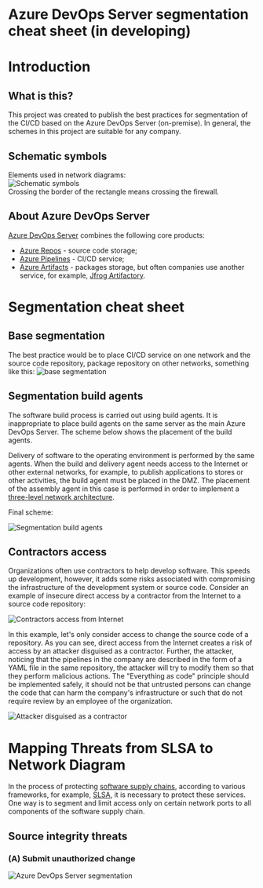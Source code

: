 # Azure DevOps Server segmentation cheat sheet (in developing)
# Introduction
## What is this?
This project was created to publish the best practices for segmentation of the CI/CD based on the Azure DevOps Server (on-premise). In general, the schemes in this project are suitable for any company.
## Schematic symbols
Elements used in network diagrams:<br/>
![Schematic symbols](https://github.com/sergiomarotco/Azure-DevOps-Server-segmentation-cheat-sheet/blob/main/Assets/Network_Segmentation_Cheat_Sheet_Schematic_symbols.drawio.png)<br/>
Crossing the border of the rectangle means crossing the firewall.
## About Azure DevOps Server
[Azure DevOps Server](https://azure.microsoft.com/services/devops/server/) combines the following core products:
- [Azure Repos](https://azure.microsoft.com/services/devops/repos/) - source code storage;
- [Azure Pipelines](https://azure.microsoft.com/services/devops/pipelines/) - CI/CD service;
- [Azure Artifacts](https://azure.microsoft.com/services/devops/artifacts/) - packages storage, but often companies use another service, for example, [Jfrog Artifactory](https://jfrog.com/artifactory/).

# Segmentation cheat sheet
## Base segmentation
The best practice would be to place CI/CD service on one network and the source code repository, package repository on other networks, something like this:
![base segmentation](https://raw.githubusercontent.com/sergiomarotco/Azure-DevOps-Server-segmentation-cheat-sheet/main/Assets/Azure-DevOps-Server-segmentation-cheat-sheet.Separate%20CiCd.jpg)
## Segmentation build agents
The software build process is carried out using build agents. It is inappropriate to place build agents on the same server as the main Azure DevOps Server. The scheme below shows the placement of the build agents.

Delivery of software to the operating environment is performed by the same agents. When the build and delivery agent needs access to the Internet or other external networks, for example, to publish applications to stores or other activities, the build agent must be placed in the DMZ. The placement of the assembly agent in this case is performed in order to implement a [three-level network architecture](https://github.com/sergiomarotco/OWASP-Network-segmentation-cheat-sheet#three-layer-network-architecture).

Final scheme:

![Segmentation build agents](https://raw.githubusercontent.com/sergiomarotco/Azure-DevOps-Server-segmentation-cheat-sheet/main/Assets/Azure-DevOps-Server-segmentation-cheat-sheet.BuildAgents.jpg)

## Contractors access
Organizations often use contractors to help develop software. This speeds up development, however, it adds some risks associated with compromising the infrastructure of the development system or source code. Consider an example of insecure direct access by a contractor from the Internet to a source code repository:

![Contractors access from Internet](https://raw.githubusercontent.com/sergiomarotco/Azure-DevOps-Server-segmentation-cheat-sheet/main/Assets/Azure-DevOps-Server-segmentation-cheat-sheet.Contractors.jpg)

In this example, let's only consider access to change the source code of a repository.
As you can see, direct access from the Internet creates a risk of access by an attacker disguised as a contractor.
Further, the attacker, noticing that the pipelines in the company are described in the form of a YAML file in the same repository, the attacker will try to modify them so that they perform malicious actions. The "Everything as code" principle should be implemented safely, it should not be that untrusted persons can change the code that can harm the company's infrastructure or such that do not require review by an employee of the organization.

![Attacker disguised as a contractor](https://raw.githubusercontent.com/sergiomarotco/Azure-DevOps-Server-segmentation-cheat-sheet/main/Assets/Azure-DevOps-Server-segmentation-cheat-sheet.Contractors.Attack.jpg)

# Mapping Threats from SLSA to Network Diagram
In the process of protecting [software supply chains](https://en.wikipedia.org/wiki/Software_supply_chain), according to various frameworks, for example, [SLSA](https://github.com/slsa-framework/slsa), it is necessary to protect these services. One way is to segment and limit access only on certain network ports to all components of the software supply chain.
## Source integrity threats
### (A) Submit unauthorized change
![Azure DevOps Server segmentation](https://raw.githubusercontent.com/sergiomarotco/Azure-DevOps-Server-segmentation-cheat-sheet/main/Assets/Azure-DevOps-Server-segmentation-cheat-sheet.%20SLSA.%20A.jpg)<br/>
